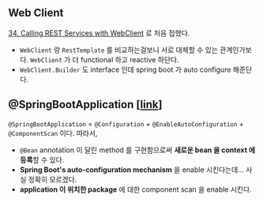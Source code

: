 ## Web Client

[34. Calling REST Services with WebClient](https://docs.spring.io/spring-boot/docs/current/reference/html/boot-features-webclient.html) 로 처음 접했다. 

* `WebClient` 랑 `RestTemplate` 를 비교하는걸보니 서로 대체할 수 있는 관계인가보다. `WebClient` 가 더 functional 하고 reactive 하단다. 
* `WebClient.Builder` 도 interface 인데 spring boot 가 auto configure 해준단다.

## @SpringBootApplication [[link](https://docs.spring.io/spring-boot/docs/current/reference/html/using-boot-using-springbootapplication-annotation.html)]

`@SpringBootApplication` = `@Configuration` + `@EnableAutoConfiguration` + `@ComponentScan` 이다. 따라서,

* `@Bean` annotation 이 달린 method 를 구현함으로써 **새로운 bean 을 context 에 등록**할 수 있다.
* **Spring Boot's auto-configuration mechanism** 을 enable 시킨다는데... 사실 정확히 모르겠다.
* **application 이 위치한 package** 에 대한 component scan 을 enable 시킨다.